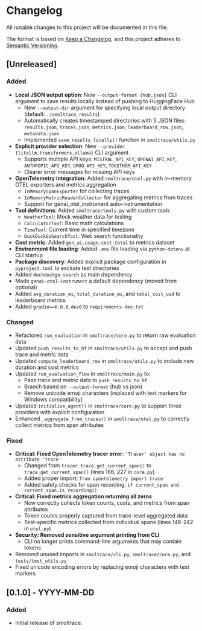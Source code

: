 # Changelog

All notable changes to this project will be documented in this file.

The format is based on [Keep a Changelog](https://keepachangelog.com/en/1.0.0/), and this project adheres to [Semantic Versioning](https://semver.org/spec/v2.0.0.html).

## [Unreleased]

### Added
- **Local JSON output option**: New `--output-format {hub,json}` CLI argument to save results locally instead of pushing to HuggingFace Hub
  - New `--output-dir` argument for specifying local output directory (default: `./smoltrace_results`)
  - Automatically creates timestamped directories with 5 JSON files: `results.json`, `traces.json`, `metrics.json`, `leaderboard_row.json`, `metadata.json`
  - Implemented `save_results_locally()` function in `smoltrace/utils.py`
- **Explicit provider selection**: New `--provider {litellm,transformers,ollama}` CLI argument
  - Supports multiple API keys: `MISTRAL_API_KEY`, `OPENAI_API_KEY`, `ANTHROPIC_API_KEY`, `GROQ_API_KEY`, `TOGETHER_API_KEY`
  - Clearer error messages for missing API keys
- **OpenTelemetry integration**: Added `smoltrace/otel.py` with in-memory OTEL exporters and metrics aggregation
  - `InMemorySpanExporter` for collecting traces
  - `InMemoryMetricReaderCollector` for aggregating metrics from traces
  - Support for genai_otel_instrument auto-instrumentation
- **Tool definitions**: Added `smoltrace/tools.py` with custom tools
  - `WeatherTool`: Mock weather data for testing
  - `CalculatorTool`: Basic math calculations
  - `TimeTool`: Current time in specified timezone
  - `DuckDuckGoSearchTool`: Web search functionality
- **Cost metric**: Added `gen_ai.usage.cost.total` to metrics dataset
- **Environment file loading**: Added `.env` file loading via `python-dotenv` at CLI startup
- **Package discovery**: Added explicit package configuration in `pyproject.toml` to exclude test directories
- Added `duckduckgo-search` as main dependency
- Made `genai-otel-instrument` a default dependency (moved from optional)
- Added `avg_duration_ms`, `total_duration_ms`, and `total_cost_usd` to leaderboard metrics
- Added `gradio==6.0.0.dev0` to `requirements-dev.txt`

### Changed
- Refactored `run_evaluation` in `smoltrace/core.py` to return raw evaluation data
- Updated `push_results_to_hf` in `smoltrace/utils.py` to accept and push trace and metric data
- Updated `compute_leaderboard_row` in `smoltrace/utils.py` to include new duration and cost metrics
- Updated `run_evaluation_flow` in `smoltrace/main.py` to:
  - Pass trace and metric data to `push_results_to_hf`
  - Branch based on `--output-format` (hub vs json)
  - Remove unicode emoji characters (replaced with text markers for Windows compatibility)
- Updated `initialize_agent()` in `smoltrace/core.py` to support three providers with explicit configuration
- Enhanced `_aggregate_from_traces()` in `smoltrace/otel.py` to correctly collect metrics from span attributes

### Fixed
- **Critical: Fixed OpenTelemetry tracer error**: `'Tracer' object has no attribute 'trace'`
  - Changed from `tracer.trace.get_current_span()` to `trace.get_current_span()` (lines 186, 227 in `core.py`)
  - Added proper import: `from opentelemetry import trace`
  - Added safety checks for span recording: `if current_span and current_span.is_recording()`
- **Critical: Fixed metrics aggregation returning all zeros**
  - Now correctly collects token counts, costs, and metrics from span attributes
  - Token counts properly captured from trace-level aggregated data
  - Test-specific metrics collected from individual spans (lines 146-242 in `otel.py`)
- **Security: Removed sensitive argument printing from CLI**
  - CLI no longer prints command-line arguments that may contain tokens
- Removed unused imports in `smoltrace/cli.py`, `smoltrace/core.py`, and `tests/test_utils.py`
- Fixed unicode encoding errors by replacing emoji characters with text markers

## [0.1.0] - YYYY-MM-DD

### Added

- Initial release of smoltrace.
